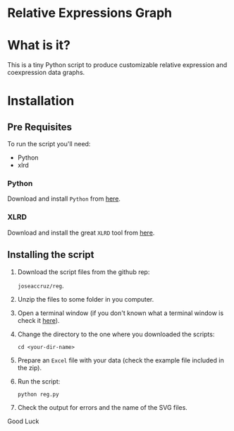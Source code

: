 # Relative Expressions Graph

# What is it?

This is a tiny Python script to produce customizable relative expression and coexpression data graphs.

# Installation

## Pre Requisites

To run the script you'll need:
- Python
- xlrd

### Python

Download and install `Python` from <a href="https://www.python.org/download/">here</a>.

### XLRD

Download and install the great `XLRD` tool from <a href="https://pypi.python.org/pypi/xlrd/0.7.9">here</a>.

## Installing the script

1. Download the script files from the github rep:

    `joseaccruz/reg`.

2. Unzip the files to some folder in you computer.

3. Open a terminal window (if you don't known what a terminal window is check it <a href="http://www.makeuseof.com/tag/a-beginners-guide-to-the-windows-command-line/">here</a>).

4. Change the directory to the one where you downloaded the scripts:

    `cd <your-dir-name>`

5. Prepare an `Excel` file with your data (check the example file included in the zip).

6. Run the script:

    `python reg.py`

7. Check the output for errors and the name of the SVG files.

Good Luck